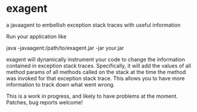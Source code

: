 exagent
=======

a javaagent to embellish exception stack traces with useful information


Run your application like

java -javaagent:/path/to/exagent.jar -jar your.jar

exagent will dynamically instrument your code to change the 
information contained in exception stack traces. Specifically, it will
add the values of all method params of all methods called on the stack 
at the time the method was invoked for that exception stack trace.
This allows you to have more information to track down what went wrong.

This is a work in progress, and likely to have problems at the moment.
Patches, bug reports welcome!
